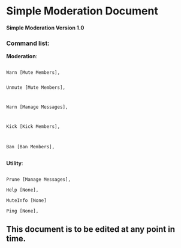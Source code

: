 <h1 id="simple-moderation-document">Simple Moderation Document</h1>
<p><strong>Simple Moderation Version 1.0</strong></p>
<h3 id="command-list-">Command list:</h3>
<p><strong>Moderation</strong>:</p>
<pre><code>
Warn <span class="hljs-string">[Mute Members]</span>,

Unmute <span class="hljs-string">[Mute Members]</span>,

Warn <span class="hljs-string">[Manage Messages]</span>,

Kick <span class="hljs-string">[Kick Members]</span>,

Ban <span class="hljs-string">[Ban Members]</span>,
</code></pre><p><strong>Utility</strong>:</p>
<pre><code>
Prune <span class="hljs-selector-attr">[Manage Messages]</span>,

Help <span class="hljs-selector-attr">[None]</span>,

MuteInfo <span class="hljs-selector-attr">[None]</span>

Ping <span class="hljs-selector-attr">[None]</span>,
</code></pre><h2 id="this-document-is-to-be-edited-at-any-point-in-time-">This document is to be edited at any point in time.</h2>
